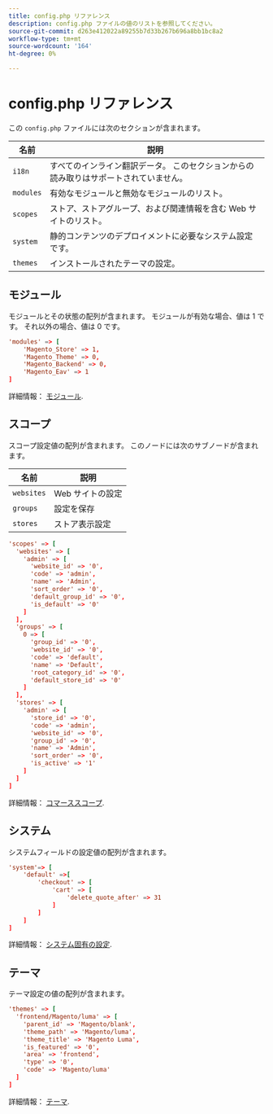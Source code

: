 ```yaml
---
title: config.php リファレンス
description: config.php ファイルの値のリストを参照してください。
source-git-commit: d263e412022a89255b7d33b267b696a8bb1bc8a2
workflow-type: tm+mt
source-wordcount: '164'
ht-degree: 0%

---
```



# config.php リファレンス

この `config.php` ファイルには次のセクションが含まれます。

| 名前 | 説明 |
| --------- | -------------------|
| `i18n` | すべてのインライン翻訳データ。 このセクションからの読み取りはサポートされていません。 |
| `modules` | 有効なモジュールと無効なモジュールのリスト。 |
| `scopes` | ストア、ストアグループ、および関連情報を含む Web サイトのリスト。 |
| `system` | 静的コンテンツのデプロイメントに必要なシステム設定です。 |
| `themes` | インストールされたテーマの設定。 |

## モジュール

モジュールとその状態の配列が含まれます。 モジュールが有効な場合、値は 1 です。 それ以外の場合、値は 0 です。

```conf
'modules' => [
    'Magento_Store' => 1,
    'Magento_Theme' => 0,
    'Magento_Backend' => 0,
    'Magento_Eav' => 1
]
```

詳細情報： [モジュール].

## スコープ

スコープ設定値の配列が含まれます。 このノードには次のサブノードが含まれます。

| 名前 | 説明 |
| ---------- | -----------------------------------|
| `websites` | Web サイトの設定 |
| `groups` | 設定を保存 |
| `stores` | ストア表示設定 |

```conf
'scopes' => [
  'websites' => [
    'admin' => [
      'website_id' => '0',
      'code' => 'admin',
      'name' => 'Admin',
      'sort_order' => '0',
      'default_group_id' => '0',
      'is_default' => '0'
    ]
  ],
  'groups' => [
    0 => [
      'group_id' => '0',
      'website_id' => '0',
      'code' => 'default',
      'name' => 'Default',
      'root_category_id' => '0',
      'default_store_id' => '0'
    ]
  ],
  'stores' => [
    'admin' => [
      'store_id' => '0',
      'code' => 'admin',
      'website_id' => '0',
      'group_id' => '0',
      'name' => 'Admin',
      'sort_order' => '0',
      'is_active' => '1'
    ]
  ]
]
```

詳細情報： [コマーススコープ][scopes].

## システム

システムフィールドの設定値の配列が含まれます。

```conf
'system'=> [
    'default' =>[
        'checkout' => [
            'cart' => [
                'delete_quote_after' => 31
            ]
        ]
    ]
]
```

詳細情報： [システム固有の設定](config-reference-sens.md).

## テーマ

テーマ設定の値の配列が含まれます。

```conf
'themes' => [
  'frontend/Magento/luma' => [
    'parent_id' => 'Magento/blank',
    'theme_path' => 'Magento/luma',
    'theme_title' => 'Magento Luma',
    'is_featured' => '0',
    'area' => 'frontend',
    'type' => '0',
    'code' => 'Magento/luma'
  ]
]
```

詳細情報： [テーマ].

<!-- link definitions -->

[モジュール]: https://experienceleague.adobe.com/docs/commerce-learn/tutorials/backend-development/create-module.html
[scopes]: https://experienceleague.adobe.com/docs/commerce-admin/start/setup/websites-stores-views.html#scope-settings
[テーマ]: https://developer.adobe.com/commerce/frontend-core/guide/themes/create-storefront/
